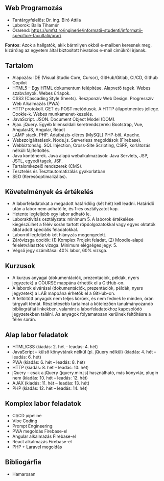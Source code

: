 ## Web Programozás
* Tantárgyfelelős: Dr. ing. Biró Attila
* Laborok: Balla Tihamér
* Órarend: https://umfst.ro/inginerie/informatii-studenti/informatii-specifice-facultatii/orar/

**Fontos**: Azok a hallgatók, akik bármilyen okból e-mailben keresnek meg, kizárólag az egyetem által biztosított hivatalos e-mail címükről írjanak.

## Tartalom
* Alapozás: IDE (Visual Studio Core, Cursor), GitHub/Gitlab, CI/CD, Github Copilot 
* HTML5 – Egy HTML dokumentum felépítése. Alapvető tagek. Webes szabványok. Webes űrlapok.
* CSS3 (Cascading Style Sheets). Reszponzív Web Design. Progresszív Web Alkalmazás (PWA)
* HTTP protokoll. GET és POST metódusok. A HTTP állapotmentes jellege. Cookie-k. Webes munkamenet-kezelés.
* JavaScript. JSON. Document Object Model (DOM).
* Ajax. jQuery. Egyéb kliensoldali keretrendszerek: Bootstrap, Vue, AngularJS, Angular, React
* LAMP stack. PHP. Adatbázis-elérés (MySQL) PHP-ből. Apache.
* Webszolgáltatások. Node.js. Serverless megoldások (Firebase).
* Webbiztonság. SQL Injection, Cross-Site Scripting, CSRF, korlátozás nélküli fájlfeltöltés.
* Java konténerek. Java alapú webalkalmazások: Java Servlets, JSP, JSTL, egyedi tagek, JSF.
* Tartalomkezelő rendszerek (CMS).
* Tesztelés és Tesztautomatizálás gyakorlatban
* SEO (Keresőoptimalizálás).

## Követelmények és értékelés
* A laborfeladatokat a megadott határidőig (két hét) kell leadni. Határidő után a labor nem adható le, és 1-es osztályzatot kap.
* Hetente legfeljebb egy labor adható le.
* Laboraktivitás osztályzata: minimum 5. A laborok értékelése kiegészülhet a félév során tartott röpdolgozatokkal vagy egyes oktatók által adott speciális feladatokkal.
* Laborról legfeljebb két hiányzás megengedett.
* Záróvizsga opciók: (1) Komplex Projekt feladat, (2) Moodle-alapú feleletválasztós vizsga. Minimum elégséges jegy: 5.
* Végső jegy számítása: 40% labor, 60% vizsga.

## Kurzusok
* A kurzus anyagai (dokumentációk, prezentációk, példák, nyers jegyzetek) a COURSE mappána érhetők el a GitHub-on.
* A laborok elvárásai (dokumentációk, prezentációk, példák, nyers jegyzetek) a LAB mappána érhetők el a GitHub-on.
* A feltöltött anyagok nem teljes körűek, és nem fednek le minden, órán tárgyalt témát. Részletesebb tartalmat a kötelezően tanulmányozandó bibliográfiai linkekben, valamint a laborfeladatokhoz kapcsolódó jegyzetekben találni. Az anyagok folyamatosan kerülnek feltöltésre a félév során.

## Alap labor feladatok
* HTML/CSS (kiadás: 2. hét – leadás: 4. hét)
* JavaScript – külső könyvtárak nélkül (pl. jQuery nélkül) (kiadás: 4. hét – leadás: 6. hét)
* PWA (kiadás: 6. hét – leadás: 8. hét)
* HTTP (kiadás: 8. hét – leadás: 10. hét)
* jQuery – csak a jQuery (jquery.min.js) használható, más könyvtár, plugin nem (kiadás: 10. hét – leadás: 12. hét)
* AJAX (kiadás: 11. hét – leadás: 13. hét)
* PHP (kiadás: 12. hét – leadás: 14. hét)

## Komplex labor feladatok
* CI/CD pipeline
* Vibe Coding
* Prompt Engineering
* PWA megoldás Firebase-el
* Angular alkalmazás Firebase-el
* React alkalmazás Firebase-el
* PHP + Laravel megoldás

## Bibliogárfia
* Hamarosan
